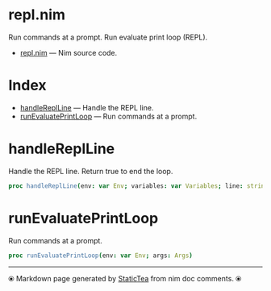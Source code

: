 # repl.nim

Run commands at a prompt. Run evaluate print loop (REPL).

* [repl.nim](../src/repl.nim) &mdash; Nim source code.
# Index

* [handleReplLine](#handlereplline) &mdash; Handle the REPL line.
* [runEvaluatePrintLoop](#runevaluateprintloop) &mdash; Run commands at a prompt.

# handleReplLine

Handle the REPL line. Return true to end the loop.

```nim
proc handleReplLine(env: var Env; variables: var Variables; line: string): bool
```

# runEvaluatePrintLoop

Run commands at a prompt.

```nim
proc runEvaluatePrintLoop(env: var Env; args: Args)
```


---
⦿ Markdown page generated by [StaticTea](https://github.com/flenniken/statictea/) from nim doc comments. ⦿
